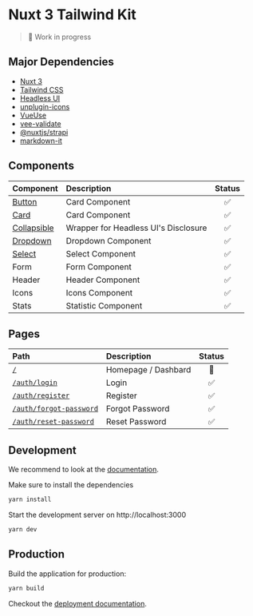 # Nuxt 3 Tailwind Kit

> 🚧 Work in progress

## Major Dependencies

- [Nuxt 3](https://v3.nuxtjs.org/)
- [Tailwind CSS](https://tailwindcss.com/)
- [Headless UI](https://headlessui.dev/)
- [unplugin-icons](https://github.com/antfu/unplugin-icons)
- [VueUse](https://vueuse.org/)
- [vee-validate](https://vee-validate.logaretm.com/v4/)
- [@nuxtjs/strapi](https://strapi.nuxtjs.org/)
- [markdown-it](https://github.com/markdown-it/markdown-it)

## Components

| Component                                                                    | Description                          | Status |
| :--------------------------------------------------------------------------- | :----------------------------------- | :----: |
| [Button](https://nuxt3-tailwind-kit.vercel.app/docs/components/buttons)      | Card Component                       |   ✅   |
| [Card](https://nuxt3-tailwind-kit.vercel.app/docs/components/cards)          | Card Component                       |   ✅   |
| [Collapsible](https://nuxt3-tailwind-kit.vercel.app/docs/components/buttons) | Wrapper for Headless UI's Disclosure |   ✅   |
| [Dropdown](https://nuxt3-tailwind-kit.vercel.app/docs/components/buttons)    | Dropdown Component                   |   ✅   |
| [Select](https://nuxt3-tailwind-kit.vercel.app/docs/components/buttons)      | Select Component                     |   ✅   |
| Form                                                                         | Form Component                       |   ✅   |
| Header                                                                       | Header Component                     |   ✅   |
| Icons                                                                        | Icons Component                      |   ✅   |
| Stats                                                                        | Statistic Component                  |   ✅   |

## Pages

| Path                                                                                  | Description         | Status |
| :------------------------------------------------------------------------------------ | :------------------ | :----: |
| [`/`](https://nuxt3-tailwind-kit.vercel.app/)                                         | Homepage / Dashbard |   🚧   |
| [`/auth/login`](https://nuxt3-tailwind-kit.vercel.app/login)                          | Login               |   ✅   |
| [`/auth/register`](https://nuxt3-tailwind-kit.vercel.app/auth/register)               | Register            |   ✅   |
| [`/auth/forgot-password`](https://nuxt3-tailwind-kit.vercel.app/auth/forgot-password) | Forgot Password     |   ✅   |
| [`/auth/reset-password`](https://nuxt3-tailwind-kit.vercel.app/auth/reset-password)   | Reset Password      |   ✅   |

## Development

We recommend to look at the [documentation](https://v3.nuxtjs.org).

Make sure to install the dependencies

```bash
yarn install
```

Start the development server on http://localhost:3000

```bash
yarn dev
```

## Production

Build the application for production:

```bash
yarn build
```

Checkout the [deployment documentation](https://v3.nuxtjs.org/docs/deployment).
